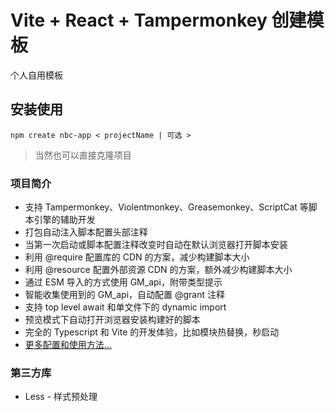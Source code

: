 # Vite + React + Tampermonkey 创建模板

个人自用模板

## 安装使用
```shell
npm create nbc-app < projectName | 可选 >
```
> 当然也可以直接克隆项目

### 项目简介
- 支持 Tampermonkey、Violentmonkey、Greasemonkey、ScriptCat 等脚本引擎的辅助开发
- 打包自动注入脚本配置头部注释
- 当第一次启动或脚本配置注释改变时自动在默认浏览器打开脚本安装
- 利用 @require 配置库的 CDN 的方案，减少构建脚本大小
- 利用 @resource 配置外部资源 CDN 的方案，额外减少构建脚本大小
- 通过 ESM 导入的方式使用 GM_api，附带类型提示
- 智能收集使用到的 GM_api，自动配置 @grant 注释
- 支持 top level await 和单文件下的 dynamic import
- 预览模式下自动打开浏览器安装构建好的脚本
- 完全的 Typescript 和 Vite 的开发体验，比如模块热替换，秒启动
- [更多配置和使用方法...](https://github.com/lisonge/vite-plugin-monkey/blob/main/README_zh.md)

### 第三方库
- Less - 样式预处理
